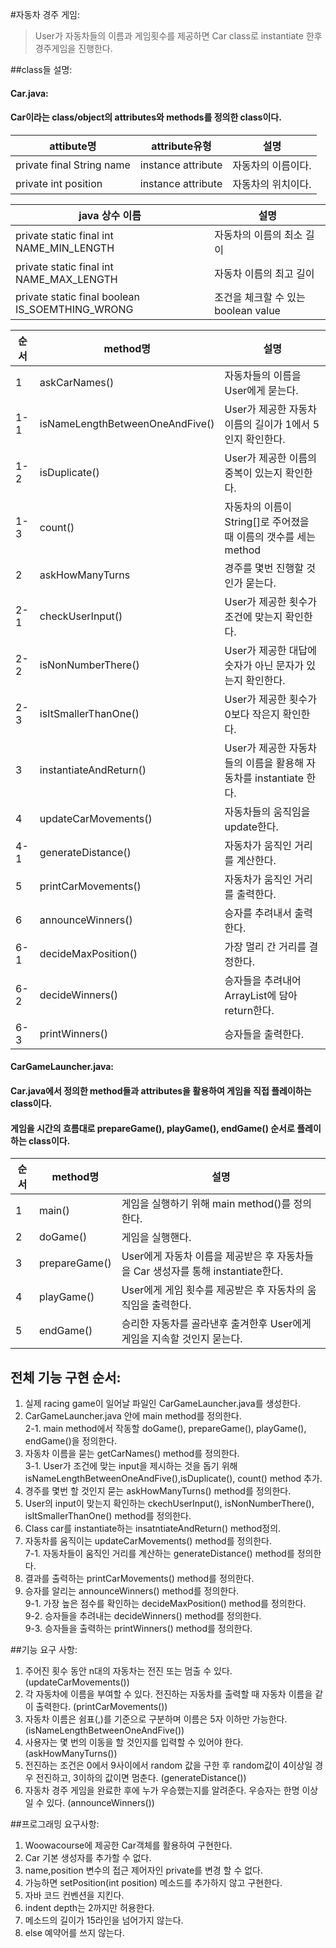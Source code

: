#자동차 경주 게임:
>User가 자동차들의 이름과 게임횟수를 제공하면 Car class로 instantiate 한후 경주게임을 진행한다.

##class들 설명:

#### Car.java: 
#### Car이라는 class/object의 attributes와 methods를 정의한 class이다.

|attibute명|attribute유형|설명|
|---|---|---|
|private final String name|instance attribute| 자동차의 이름이다.|
|private int position|instance attribute|자동차의 위치이다.|

|java 상수 이름|설명|
|---|---|
|private static final int NAME_MIN_LENGTH|자동차의 이름의 최소 길이|
|private static final int NAME_MAX_LENGTH|자동차 이름의 최고 길이|
|private static final boolean IS_SOEMTHING_WRONG|조건을 체크할 수 있는 boolean value|

|  순서 |  method명 |  설명 |
|---|---|---|
|1|  askCarNames() |  자동차들의 이름을 User에게 묻는다. |
|1-1| isNameLengthBetweenOneAndFive() | User가 제공한 자동차 이름의 길이가 1에서 5인지 확인한다.|
|1-2|  isDuplicate()  |   User가 제공한 이름의 중복이 있는지 확인한다.|
|1-3| count()| 자동차의 이름이 String[]로 주어졌을 때 이름의 갯수를 세는 method|
|2| askHowManyTurns| 경주를 몇번 진행할 것인가 묻는다.|
|2-1| checkUserInput()|User가 제공한 횟수가 조건에 맞는지 확인한다.|
|2-2|isNonNumberThere()|User가 제공한 대답에 숫자가 아닌 문자가 있는지 확인한다.|
|2-3|isItSmallerThanOne()|User가 제공한 횟수가 0보다 작은지 확인한다.|
|3|instantiateAndReturn()|User가 제공한 자동차들의 이름을 활용해 자동차를 instantiate 한다.|
|4|updateCarMovements()|자동차들의 움직임을 update한다.|
|4-1|generateDistance()|자동차가 움직인 거리를 계산한다.|
|5|printCarMovements()|자동차가 움직인 거리를 출력한다.|
|6|announceWinners()|승자를 추려내서 출력한다.|
|6-1|decideMaxPosition()|가장 멀리 간 거리를 결정한다.|
|6-2|decideWinners()|승자들을 추려내어 ArrayList<Car>에 담아 return한다.|
|6-3|printWinners()|승자들을 출력한다.|

#### CarGameLauncher.java: 
#### Car.java에서 정의한 method들과 attributes을 활용하여 게임을 직접 플레이하는 class이다.
#### 게임을 시간의 흐름대로 prepareGame(), playGame(), endGame() 순서로 플레이하는 class이다.

|순서|method명|설명|
|---|---|---|
|1|main()|게임을 실행하기 위해 main method()를 정의한다.|
|2|doGame()|게임을 실행핸다.|
|3|prepareGame()|User에게 자동차 이름을 제공받은 후 자동차들을 Car 생성자를 통해 instantiate한다.|
|4|playGame()|User에게 게임 횟수를 제공받은 후 자동차의 움직임을 출력한다.|
|5|endGame()|승리한 자동차를 골라낸후 출겨한후 User에게 게임을 지속할 것인지 묻는다.|

## 전체 기능 구현 순서:

1. 실제 racing game이 일어날 파일인 CarGameLauncher.java를 생성한다.
2. CarGameLauncher.java 안에 main method를 정의한다.
<br/>2-1. main method에서 작동할 doGame(), prepareGame(), playGame(), endGame()을 정의한다.
3. 자동차 이름을 묻는 getCarNames() method를 정의한다.
<br/>3-1. User가 조건에 맞는 input을 제시하는 것을 돕기 위해 isNameLengthBetweenOneAndFive(),isDuplicate(), count() method 추가.
4. 경주를 몇번 할 것인지 묻는 askHowManyTurns() method를 정의한다.
5. User의 input이 맞는지 확인하는 ckechUserInput(), isNonNumberThere(), isItSmallerThanOne() method를 정의한다.
6. Class car를 instantiate하는 insatntiateAndReturn() method정의.
7. 자동차를 움직이는 updateCarMovements() method를 정의한다.
<br/>7-1. 자동차들이 움직인 거리를 계산하는 generateDistance() method를 정의한다.
8. 결과를 출력하는 printCarMovements() method를 정의한다.
9. 승자를 알리는 announceWinners() method를 정의한다.
<br/>9-1. 가장 높은 점수를 확인하는 decideMaxPosition() method를 정의한다.
<br/>9-2. 승자들을 추려내는 decideWinners() method를 정의한다.
<br/>9-3. 승자들을 출력하는 printWinners() method를 정의한다.

##기능 요구 사항:
1. 주어진 횟수 동안 n대의 자동차는 전진 또는 멈출 수 있다. (updateCarMovements())
2. 각 자동차에 이름을 부여할 수 있다. 전진하는 자동차를 출력할 때 자동차 이름을 같이 출력한다. (printCarMovements())
3. 자동차 이름은 쉼표(,)를 기준으로 구분하며 이름은 5자 이하만 가능한다. (isNameLengthBetweenOneAndFive())
4. 사용자는 몇 번의 이동을 할 것인지를 입력할 수 있어야 한다. (askHowManyTurns())
5. 전진하는 조건은 0에서 9사이에서 random 값을 구한 후 random값이 4이상일 경우 전진하고, 3이하의 값이면 멈춘다. (generateDistance())
6. 자동차 경주 게임을 완료한 후에 누가 우승했는지를 알려준다. 우승자는 한명 이상일 수 있다. (announceWinners())

##프로그래밍 요구사항:
1. Woowacourse에 제공한 Car객체를 활용하여 구현한다.
2. Car 기본 생성자를 추가할 수 없다.
3. name,position 변수의 접근 제어자인 private를 변경 할 수 없다.
4. 가능하면 setPosition(int position) 메소드를 추가하지 않고 구현한다.
5. 자바 코드 컨벤션을 지킨다.
6. indent depth는 2까지만 허용한다.
7. 메소드의 길이가 15라인을 넘어가지 않는다.
8. else 예약어를 쓰지 않는다.